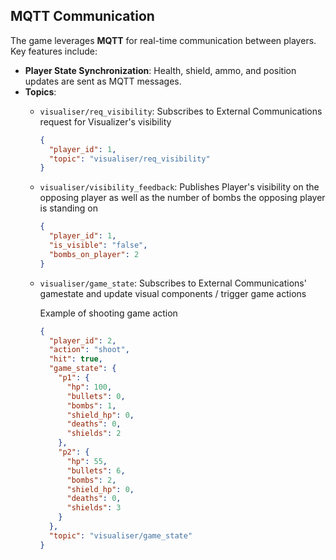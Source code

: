 ## MQTT Communication

The game leverages **MQTT** for real-time communication between players. Key features include:

- **Player State Synchronization**: Health, shield, ammo, and position updates are sent as MQTT messages.
- **Topics**:
  - `visualiser/req_visibility`: Subscribes to External Communications request for Visualizer's visibility
    ```json
    {
      "player_id": 1,
      "topic": "visualiser/req_visibility"
    }
    ```
  - `visualiser/visibility_feedback`: Publishes Player's visibility on the opposing player as well as the number of bombs the opposing player is standing on
    ```json
    {
      "player_id": 1,
      "is_visible": "false",
      "bombs_on_player": 2
    }
    ```
  - `visualiser/game_state`: Subscribes to External Communications' gamestate and update visual components / trigger game actions

    Example of shooting game action
    ```json
    {
      "player_id": 2,
      "action": "shoot",
      "hit": true,
      "game_state": {
        "p1": {
          "hp": 100,
          "bullets": 0,
          "bombs": 1,
          "shield_hp": 0,
          "deaths": 0,
          "shields": 2
        },
        "p2": {
          "hp": 55,
          "bullets": 6,
          "bombs": 2,
          "shield_hp": 0,
          "deaths": 0,
          "shields": 3
        }
      },
      "topic": "visualiser/game_state"
    }
    ```
